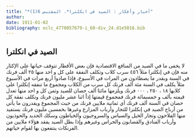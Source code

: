 ```yaml
---
title: "*أخبار وأفكار : الصيد في انكلترا*. المقتبس 6(1)"
author: 
date: 1911-01-02
bibliography: oclc_4770057679-i_60-div_24.d1e5016.bib
---
```




##  الصيد في انكلترا 


 لا يخفى ما في الصيد من المنافع الاقتصادية فإن بعض الأقطار تتوقف حياتها على الإكثار منه فإن في إنكلترا مثلاً  ٤٥٦  سرب كلاب وتكلف النفقة على كل و  احد  منها  ٢٥  ألف   فرنك في السنة وبقدر ما يصطادون من المرات في الأسبوع، فإذا صادوا  أربع  مرات في الأسبوع مثلاً يكلف في السنة  مئة  ألف  فرنك كل سرب من الكلاب ومجموع ما تنفقه إنكلترا على كلابها  ١٨  ،  ٢٥٠  ،  ٠٠٠  فرنك ويلزمها مائتا  ألف  حصان للصيد وثمن كل و  احد  منها تعدل قيمته بألف و  خمسمائة  فرنك فمجموع قيمتها إذاً  اثنا  عشر  مليون فرنك وتكلف نفقة كل حصان في السنة  ألف  فرنك أي  ثمانية  ملايين فرنك من حيث المجموع ويقدرون ما يأتي من أرباح الصيد في إنكلترا للتجار وأرباب المزارع وغيرها   بخمسين مليون فرنك يستفيد منها الفلاحون وتجار الخيل والسياس والسروجيون والخياطون وسكك الحديد والحوذيون وأرباب الفنادق والقصابون والحراس وغيرهم وإذا بطل الصيد يفقد هؤلاء ملايين من الفرنكات ينتفعون بها لقوام حياتهم. 
